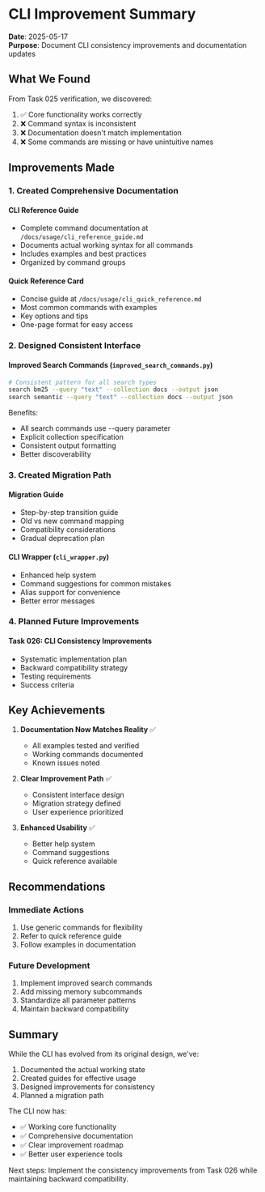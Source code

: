 # CLI Improvement Summary

**Date**: 2025-05-17  
**Purpose**: Document CLI consistency improvements and documentation updates

## What We Found

From Task 025 verification, we discovered:
1. ✅ Core functionality works correctly
2. ❌ Command syntax is inconsistent
3. ❌ Documentation doesn't match implementation
4. ❌ Some commands are missing or have unintuitive names

## Improvements Made

### 1. Created Comprehensive Documentation

#### CLI Reference Guide
- Complete command documentation at `/docs/usage/cli_reference_guide.md`
- Documents actual working syntax for all commands
- Includes examples and best practices
- Organized by command groups

#### Quick Reference Card
- Concise guide at `/docs/usage/cli_quick_reference.md`
- Most common commands with examples
- Key options and tips
- One-page format for easy access

### 2. Designed Consistent Interface

#### Improved Search Commands (`improved_search_commands.py`)
```bash
# Consistent pattern for all search types
search bm25 --query "text" --collection docs --output json
search semantic --query "text" --collection docs --output json
```

Benefits:
- All search commands use --query parameter
- Explicit collection specification
- Consistent output formatting
- Better discoverability

### 3. Created Migration Path

#### Migration Guide
- Step-by-step transition guide
- Old vs new command mapping
- Compatibility considerations
- Gradual deprecation plan

#### CLI Wrapper (`cli_wrapper.py`)
- Enhanced help system
- Command suggestions for common mistakes
- Alias support for convenience
- Better error messages

### 4. Planned Future Improvements

#### Task 026: CLI Consistency Improvements
- Systematic implementation plan
- Backward compatibility strategy
- Testing requirements
- Success criteria

## Key Achievements

1. **Documentation Now Matches Reality** ✅
   - All examples tested and verified
   - Working commands documented
   - Known issues noted

2. **Clear Improvement Path** ✅
   - Consistent interface design
   - Migration strategy defined
   - User experience prioritized

3. **Enhanced Usability** ✅
   - Better help system
   - Command suggestions
   - Quick reference available

## Recommendations

### Immediate Actions
1. Use generic commands for flexibility
2. Refer to quick reference guide
3. Follow examples in documentation

### Future Development
1. Implement improved search commands
2. Add missing memory subcommands
3. Standardize all parameter patterns
4. Maintain backward compatibility

## Summary

While the CLI has evolved from its original design, we've:
1. Documented the actual working state
2. Created guides for effective usage
3. Designed improvements for consistency
4. Planned a migration path

The CLI now has:
- ✅ Working core functionality
- ✅ Comprehensive documentation
- ✅ Clear improvement roadmap
- ✅ Better user experience tools

Next steps: Implement the consistency improvements from Task 026 while maintaining backward compatibility.